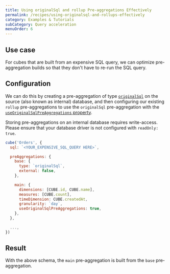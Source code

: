 ```yaml
---
title: Using originalSql and rollup Pre-aggregations Effectively
permalink: /recipes/using-originalsql-and-rollups-effectively
category: Examples & Tutorials
subCategory: Query acceleration
menuOrder: 6
---
```


## Use case

For cubes that are built from an expensive SQL query, we can optimize
pre-aggregation builds so that they don't have to re-run the SQL query.

## Configuration

We can do this by creating a pre-aggregation of type
[`originalSql`][ref-schema-ref-preaggs-type-origsql] on the source (also known
as internal) database, and then configuring our existing `rollup`
pre-aggregations to use the `originalSql` pre-aggregation with the
[`useOriginalSqlPreAggregations` property][ref-schema-ref-preaggs-use-origsql].

<WarningBox>

Storing pre-aggregations on an internal database requires write-access. Please
ensure that your database driver is not configured with `readOnly: true`.

</WarningBox>

```javascript
cube('Orders', {
  sql: `<YOUR_EXPENSIVE_SQL_QUERY HERE>`,

  preAggregations: {
    base: {
      type: `originalSql`,
      external: false,
    },

    main: {
      dimensions: [CUBE.id, CUBE.name],
      measures: [CUBE.count],
      timeDimension: CUBE.createdAt,
      granularity: `day`,
      useOriginalSqlPreAggregations: true,
    },
  },

  ...,
})
```

## Result

With the above schema, the `main` pre-aggregation is built from the `base`
pre-aggregation.

[ref-schema-ref-preaggs-type-origsql]:
  /schema/reference/pre-aggregations#parameters-type-originalsql
[ref-schema-ref-preaggs-use-origsql]:
  https://cube.dev/docs/schema/reference/pre-aggregations#use-original-sql-pre-aggregations
